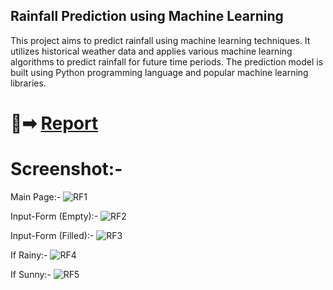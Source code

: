 ## Rainfall Prediction using Machine Learning

This project aims to predict rainfall using machine learning techniques. It utilizes historical weather data and applies various machine learning algorithms to predict rainfall for future time periods. The prediction model is built using Python programming language and popular machine learning libraries.


# 🔗➡ [Report](https://drive.google.com/file/d/1DC_azUNcjuYSP0pS86h9msuuXeYQQqjZ/view)


# Screenshot:-
Main Page:-
![RF1](https://github.com/Rutiktorambe/Rainfall-Prediction/assets/114429614/68b6217f-1635-41d1-96f8-4dd4b5a75d29)

Input-Form (Empty):-
![RF2](https://github.com/Rutiktorambe/Rainfall-Prediction/assets/114429614/72faae72-992a-4080-ae81-9e73f3bb5980)

Input-Form (Filled):-
![RF3](https://github.com/Rutiktorambe/Rainfall-Prediction/assets/114429614/9c27f5f3-061c-42a4-a2ca-e0c0ce0133a9)

If Rainy:-
![RF4](https://github.com/Rutiktorambe/Rainfall-Prediction/assets/114429614/8970f052-0cf9-466f-a5a8-e80447c5cc64)

If Sunny:-
![RF5](https://github.com/Rutiktorambe/Rainfall-Prediction/assets/114429614/baab8a4d-36d0-41f0-bad5-f963012d58b3)

